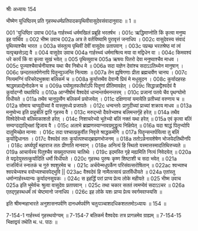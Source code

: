 श्रीः
अध्यायः 154

भीष्मेण युधिष्ठिरम् प्रति गृहस्थधर्मप्रतिपादकपृथिवीवासुदेवसंवादानुवादः ॥ 1 ॥
	
001	'युधिष्ठिर उवाच 
001a	गार्हस्थ्यं धर्ममखिलं प्रब्रूहि भरतर्षभ ।
001c	ऋद्धिमाप्नोति किं कृत्वा मनुष्य इह पार्थिव ॥
002	भीष्म उवाच 
002a	अत्र ते वर्तयिष्यामि पुरावृत्तं जनाधिप ।
002c	वासुदेवस्य संवादं पृथिव्याश्चैव भारत ॥
003a	संस्तुत्य पृथिवीं देवीं वासुदेवः प्रतापवान् ।
003c	पप्रच्छ भरतश्रेष्ठ मां त्वं यत्पृच्छसेऽद्य वै ॥
004	वासुदेव उवाच 
004a	गार्हस्थ्यं धर्ममाश्रित्य मया वा मद्विधेन वा ।
004c	किमवश्यं धरे कार्यं किं वा कृत्वा सुखं भवेत् ॥
005	पृथिव्युवाच 
005a	ऋषयः पितरो देवा मनुष्याश्चैव माधव ।
005c	पूज्याश्चैवार्चनीयाश्च यथा चैव निबोध मे ॥
006a	सदा यज्ञेन देवांश्च सदाऽऽतिथ्येन मानुषान् ।
006c	छन्दतस्तर्पणेनापि पितॄन्युञ्जन्ति नित्यशः ॥
007a	तेन ह्यृषिगणाः प्रीता ब्रह्मचर्येण चानघ ।
007c	नित्यमग्निं परिचरेदभुक्त्वा बलिकर्म च ॥
008a	कुर्यात्तथैव देवान्वै प्रियं मे मधुसूदन ।
008c	कुर्यादहरहः श्राद्धमन्नाद्येनोदकेन च ॥
009a	पयोमूलफलैर्वाऽपि पितॄणां प्रीतिमावहेत् ।
009c	सिद्धान्नाद्वैश्वदेवं वै कुर्यादग्नौ यथाविधि ॥
010a	आग्नीषोमं वैश्वदेवं धान्वन्तर्यमनन्तरम् ।
010c	प्रजानां पतये चैव पृथग्घोमो विधीयते ॥
011a	तथैव चानुपूर्व्येण बलिकर्म प्रयोजयेत् ।
011c	दक्षिणायां यमायेति प्रतीच्यां वरुणाय च ॥
012a	सोमाय चाप्युदीच्यां वै वास्तुमध्ये प्रजापतेः ।
012c	धन्वन्तरेः प्रागुदीच्यां प्राच्यां शक्राय माधव ॥
013a	मनुष्येभ्य इति प्राहुर्बलिं द्वारि गृहस्य वै ।
013c	मरुद्भ्यो दैवतेभ्यश्च बलिमन्तर्गृहे हरेत् ॥
014a	तथैव विश्वेदेवेभ्यो बलिमाकाशतो हरेत् ।
014c	निशाचरेभ्यो भूतेभ्यो बलिं नक्तं यथा हरेत् ॥
015a	एवं कृत्वा बलिं सम्यग्दद्याद्भिक्षां द्विजाय वै ।
015c	अलाभे ब्राह्मणस्याग्नावग्रमुद्धृत्य निक्षिपेत् ॥
016a	यदा श्राद्धं पितृभ्योपि दातुमिच्छेत मानवः ।
016c	तदा पश्चात्प्रकुर्वीत निवृत्ते श्राद्धकर्मणि ॥
017a	पितॄन्सन्तर्पयित्वा तु बलिं कुर्याद्विधानतः ।
017c	वैश्वदेवं ततः कुर्यात्पश्चाद्ब्राह्म्णभोजनम् ॥
018a	ततोऽन्नेनावशेषेण भोजयेदतिथीनपि ।
018c	अर्घ्यपूर्वं महाराज ततः प्रीणाति मानवान् ।
018e	अनित्यं हि स्थितो यस्मात्तस्मादतिथिरुच्यते ॥
019a	आचार्यस्य पितुश्चैव सख्युराप्तस्य चातिथेः ।
019c	इदमस्ति गृहे मह्यमिति नित्यं निवेदयेत् ॥
020a	ते यद्वदेयुस्तत्कुर्यादिति धर्मो विधीयते ।
020c	गृहस्थः पुरुषः कृष्ण शिष्टाशी च सदा भवेत् ॥
021a	राजर्त्विजं स्नातकं च गुरुं श्वशुरमेव च ।
021c	अर्चयेन्मधुपर्केण परिसंवत्सरोषितान् ॥
022ac	श्वभ्यश्च श्वपचेभ्यश्च वयोभ्यश्चावपेद्भुवि ||
023ac	वैश्वदेवं हि नामैतत्सायं प्रातर्विधीयते ॥
024a	एतांस्तु धर्मान्गार्हस्थ्यान्यः कुर्यादनसूयकः ।
024c	स इहर्द्धिं परां प्राप्य प्रेत्य लोके महीयते ॥
025	भीष्म उवाच 
025a	इति भूमेर्वचः श्रुत्वा वासुदेवः प्रतापवान् ।
025c	तथा चकार सततं त्वमप्येवं सदाऽऽचर ॥
026a	एतद्गृहस्थधर्मं त्वं चेष्टमानो जनाधिप ।
026c	इह लोके यशः प्राप्य प्रेत्य स्वर्गमवाप्स्यसि ॥ 

इति श्रीमन्महाभारते अनुशासनपर्वणि दानधर्मपर्वणि चतुःपञ्चाशदधिकशततमोऽध्यायः ॥ 154 ॥

7-154-1 गार्हस्थ्यं गृहस्थयोग्यम् ॥ 7-154-7 बलिकर्म वैश्वदेवः तत्र प्रागन्नमेव ग्राह्यम् ॥ 7-154-15 भिक्षाद्वयं तथेति थ. ध. पाठः ॥
